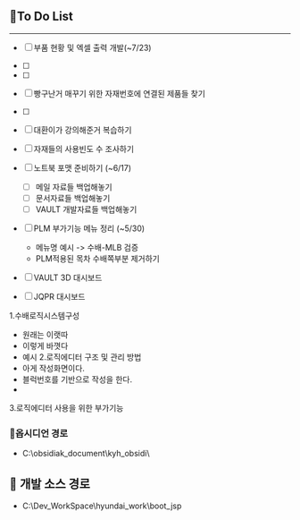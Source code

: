 
## 📌To Do List
---

- [ ] 부품 현황 및 엑셀 출력 개발(~7/23)
- [ ] 
- [ ] 
- [ ] 빵구난거 매꾸기 위한 자재번호에 연결된 제품들 찾기
- [ ] 
- [ ] 대환이가 강의해준거 복습하기
- [ ] 자재들의 사용빈도 수 조사하기


- [ ] 노트북 포맷 준비하기 (~6/17)
	- [ ] 메일 자료들 백업해놓기
	- [ ] 문서자료들 백업해놓기
	- [ ] VAULT 개발자료들 백업해놓기
- [ ] PLM 부가기능 메뉴 정리 (~5/30)
	- 메뉴명 예시 -> 수배-MLB 검증
	- PLM적용된 목차 수배쪽부분 제거하기
- [ ] VAULT 3D 대시보드
- [ ] JQPR 대시보드


1.수배로직시스템구성
- 원래는 이랫따
- 이렇게 바꼇다
- 예시
2.로직에디터 구조 및 관리 방법
- 아게 작성화면이다.
- 블럭번호를 기반으로 작성을 한다.
-
3.로직에디터 사용을 위한 부가기능

### 🔗옵시디언 경로
- C:\obsidiak_document\kyh_obsidi\


## **🔗** 개발 소스 경로
- C:\Dev_WorkSpace\hyundai_work\boot_jsp
